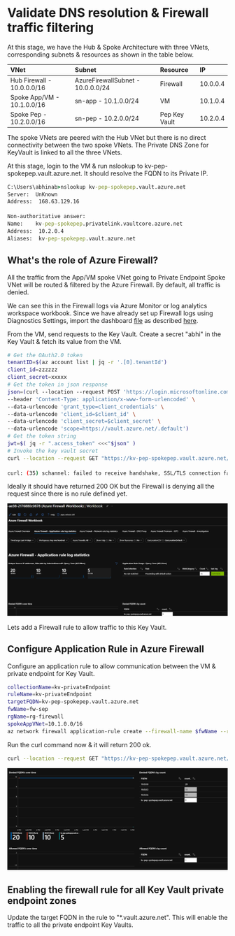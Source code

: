 # Validate DNS resolution & Firewall traffic filtering
At this stage, we have the Hub & Spoke Architecture with three VNets, corresponding subnets & resources as shown in the table below.

|  VNet |   Subnet  |   Resource    |   IP  |
|   :-  |   :-  |   :-  |   :-  |
|Hub Firewall - 10.0.0.0/16   |AzureFirewallSubnet - 10.0.0.0/24    |Firewall    |10.0.0.4  |
|Spoke App/VM - 10.1.0.0/16 |sn-app - 10.1.0.0/24   |VM |10.1.0.4   |
|Spoke Pep - 10.2.0.0/16    |sn-pep - 10.2.0.0/24   |Pep Key Vault  |10.2.0.4   |

The spoke VNets are peered with the Hub VNet but there is no direct connectivity between the two spoke VNets. The Private DNS Zone for KeyVault is linked to all the three VNets.

At this stage, login to the VM & run nslookup to kv-pep-spokepep.vault.azure.net. It should resolve the FQDN to its Private IP.
```cmd
C:\Users\abhinab>nslookup kv-pep-spokepep.vault.azure.net
Server:  UnKnown
Address:  168.63.129.16

Non-authoritative answer:
Name:    kv-pep-spokepep.privatelink.vaultcore.azure.net
Address:  10.2.0.4
Aliases:  kv-pep-spokepep.vault.azure.net
```

## What's the role of Azure Firewall?
All the traffic from the App/VM spoke VNet going to Private Endpoint Spoke VNet will be routed & filtered by the Azure Firewall. By default, all traffic is denied. 

We can see this in the Firewall logs via Azure Monitor or log analytics workspace workbook. Since we have already set up Firewall logs using Diagnostics Settings, import the dashboard [file](https://raw.githubusercontent.com/Azure/azure-docs-json-samples/master/azure-firewall/AzureFirewall.omsview) as described [here](https://docs.microsoft.com/en-us/azure/firewall/firewall-diagnostics#view-and-analyze-the-network-and-application-rule-logs).

From the VM, send requests to the Key Vault. Create a secret "abhi" in the Key Vault & fetch its value from the VM.
```bash
# Get the OAuth2.0 token
tenantID=$(az account list | jq -r '.[0].tenantId')
client_id=zzzzzz
client_secret=xxxxx
# Get the token in json response 
json=(curl --location --request POST 'https://login.microsoftonline.com/$tenantID/oauth2/v2.0/token' \
--header 'Content-Type: application/x-www-form-urlencoded' \
--data-urlencode 'grant_type=client_credentials' \
--data-urlencode 'client_id=$client_id' \
--data-urlencode 'client_secret=$client_secret' \
--data-urlencode 'scope=https://vault.azure.net/.default')
# Get the token string
jwt=$( jq -r ".access_token" <<<"$json" )
# Invoke the key vault secret
curl --location --request GET "https://kv-pep-spokepep.vault.azure.net/secrets/abhi/3c92447c81e34af8a37608ce47ebf168?api-version=2016-10-01" --header "Authorization: Bearer '$jwt'" -I

curl: (35) schannel: failed to receive handshake, SSL/TLS connection failed
```
Ideally it should have returned 200 OK but the Firewall is denying all the request since there is no rule defined yet.

![Alt text](../images/firewall-denied.png)

Lets add a Firewall rule to allow traffic to this Key Vault.

## Configure Application Rule in Azure Firewall
Configure an application rule to allow communication between the VM & private endpoint for Key Vault.
```bash
collectionName=kv-privateEndpoint
ruleName=kv-privateEndpoint
targetFQDN=kv-pep-spokepep.vault.azure.net
fwName=fw-sep
rgName=rg-firewall
spokeAppVNet=10.1.0.0/16
az network firewall application-rule create --firewall-name $fwName --resource-group $rgName --collection-name $collectionName -n $ruleName --source-addresses $spokeAppVNet --protocols 'https=443' --target-fqdns $targetFQDN --action allow --priority 100
```
Run the curl command now & it will return 200 ok.
```bash
curl --location --request GET "https://kv-pep-spokepep.vault.azure.net/secrets/abhi/3c92447c81e34af8a37608ce47ebf168?api-version=2016-10-01" --header 'Authorization: Bearer '$jwt''
```

![Alt text](../images/firewall-allowed.png)

## Enabling the firewall rule for all Key Vault private endpoint zones
Update the target FQDN in the rule to "*.vault.azure.net". This will enable the traffic to all the private endpoint Key Vaults.